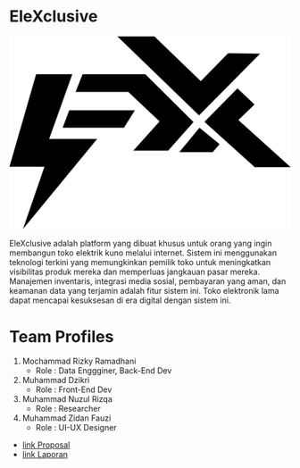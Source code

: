 # EleXclusive
![Logo EleXclusive](https://github.com/Dikito08/EleXclusive/blob/main/EleXclusive_logo.png?raw=true)

EleXclusive adalah platform yang dibuat khusus untuk orang yang ingin membangun toko elektrik kuno melalui internet. Sistem ini menggunakan teknologi terkini yang memungkinkan pemilik toko untuk meningkatkan visibilitas produk mereka dan memperluas jangkauan pasar mereka. Manajemen inventaris, integrasi media sosial, pembayaran yang aman, dan keamanan data yang terjamin adalah fitur sistem ini. Toko elektronik lama dapat mencapai kesuksesan di era digital dengan sistem ini.

# Team Profiles
1. Mochammad Rizky Ramadhani
   * Role  : Data Enggginer, Back-End Dev
2. Muhammad Dzikri
   * Role  : Front-End Dev
3. Muhammad Nuzul Rizqa
   * Role  : Researcher     
4. Muhammad Zidan Fauzi
   * Role  : UI-UX Designer
* [link Proposal](https://www.canva.com/design/DAGFLKBxbnM/lew2jECireRxBh4ZZEjJow/edit?utm_content=DAGFLKBxbnM&utm_campaign=designshare&utm_medium=link2&utm_source=sharebutton)
* [link Laporan](https://docs.google.com/document/d/1X3A2dVwMILA1u_31vvNIeTzb9H9cPVVi/edit?usp=sharing&ouid=117422767632211945722&rtpof=true&sd=true)
